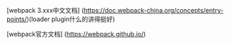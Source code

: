 

[webpack 3.xxx中文文档]
(https://doc.webpack-china.org/concepts/entry-points/)(loader plugin什么的讲得挺好)

[webpack官方文档]
(https://webpack.github.io/)
